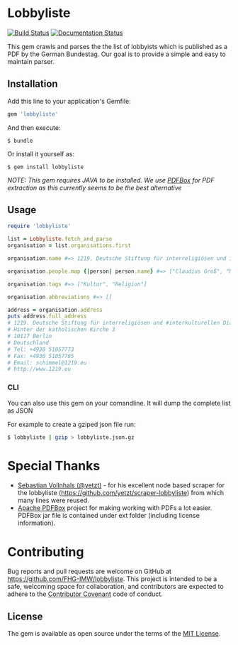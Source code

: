 # Lobbyliste

[![Build Status](https://travis-ci.org/FHG-IMW/lobbyliste.svg?branch=master)](https://travis-ci.org/FHG-IMW/lobbyliste) [![Documentation Status](https://inch-ci.org/github/FHG-IMW/lobbyliste.svg?branch=master)](https://inch-ci.org/github/FHG-IMW/lobbyliste/suggestions?branch=master)

This gem crawls and parses the the list of lobbyists which is published as a PDF by the German Bundestag.
Our goal is to provide a simple and easy to maintain parser.

## Installation

Add this line to your application's Gemfile:

```ruby
gem 'lobbyliste'
```

And then execute:

    $ bundle

Or install it yourself as:

    $ gem install lobbyliste

*NOTE: This gem requires JAVA to be installed. We use [PDFBox](https://pdfbox.apache.org/) for PDF extraction as this currently seems to be the best alternative*

## Usage

```ruby
require 'lobbyliste'

list = Lobbyliste.fetch_and_parse
organisation = list.organisations.first

organisation.name #=> 1219. Deutsche Stiftung für interreligiösen und interkulturellen Dialog e. V.

organisation.people.map {|person| person.name} #=> ["Claudius Groß", "Markus Hoymann", "Thomas M. Schimmel"]

organisation.tags #=> ["Kultur", "Religion"]

organisation.abbreviations #=> []

address = organisation.address
puts address.full_address
# 1219. Deutsche Stiftung für interreligiösen und #interkulturellen Dialog e. V.
# Hinter der katholischen Kirche 3
# 10117 Berlin
# Deutschland
# Tel: +4930 51057773
# Fax: +4930 51057785
# Email: schimmel@1219.eu
# http://www.1219.eu
```

### CLI

You can also use this gem on your comandline. It will dump the complete list as JSON

For example to create a gziped json file run:

```bash
$ lobbyliste | gzip > lobbyliste.json.gz 
```


# Special Thanks

- [Sebastian Vollnhals (@yetzt)](https://github.com/yetzt) - for his excellent node based scraper for the lobbyliste (https://github.com/yetzt/scraper-lobbyliste) from which many lines were reused.
- [Apache PDFBox](https://pdfbox.apache.org/) project for making working with PDFs a lot easier. PDFBox jar file is contained under ext folder (including license information).

# Contributing

Bug reports and pull requests are welcome on GitHub at https://github.com/FHG-IMW/lobbyliste. This project is intended to be a safe, welcoming space for collaboration, and contributors are expected to adhere to the [Contributor Covenant](http://contributor-covenant.org) code of conduct.


## License

The gem is available as open source under the terms of the [MIT License](http://opensource.org/licenses/MIT).
